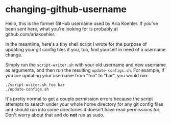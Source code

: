 # changing-github-username
Hello, this is the former GitHub username used by Aria Koehler. If you've been sent here, what you're looking for is probably at github.com/ariakoehler.

In the meantime, here's a tiny shell script I wrote for the purpose of updating your git config files if you, too, find yourself in need of a username change.

Simply run the `script-writer.sh` with your old username and new username as arguments, and then run the resulting `update-configs.sh`. For example, if you are updating your username from "foo" to "bar", you would run:

```
./script-writer.sh foo bar
./update-configs.sh
```

It's pretty normal to get a couple permission errors because the script attempts to search under your whole home directory for any git config files and should run into some directories it doesn't have read permissions for. Don't worry about that and do **not** run as sudo.
